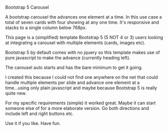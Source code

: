 Bootstrap 5 Carousel

A bootstrap carousel the advances one element at a time. In this use case a total of seven cards with four showing at any one time. It's responsive and stacks to a single column below 768px.

This page is a (simplified) template Bootstrap 5 (5 NOT 4 or 3) users looking at integrating a carousel with multiple elements (cards, images etc).

Bootstrap 5 by default comes with no jquery so this template makes use of pure javascript to make the advance (currently heading left).

The carousel auto starts and has the bare minimum to get it going.

I created this because I could not find one anywhere on the net that could handle multiple elements per slide and advance one element at a time...using only plain javascript and maybe because Bootstrap 5 is really quite new.

For my specific requirements (simple) it worked great. Maybe it can start someone else of for a more elaborate version. Go both directions and include left and right buttons etc.

Use it if you like. Have fun.

